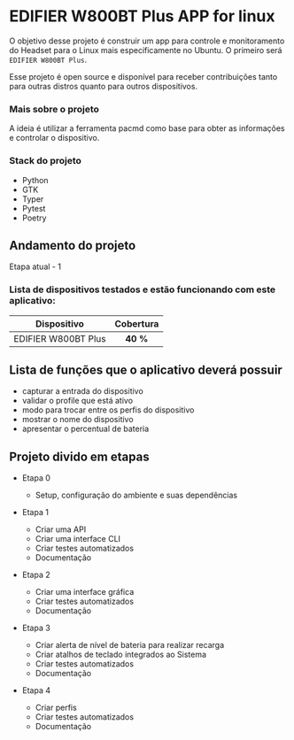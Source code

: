 # EDIFIER W800BT Plus APP for linux

O objetivo desse projeto é construir um app para controle e monitoramento do Headset para o Linux mais especificamente no Ubuntu. O primeiro será `EDIFIER W800BT Plus`.

Esse projeto é open source e disponível para receber contribuições tanto para outras distros quanto para outros dispositivos.

### Mais sobre o projeto
A ideia é utilizar a ferramenta pacmd como base para obter as informações e controlar o dispositivo.

### Stack do projeto
- Python
- GTK
- Typer
- Pytest
- Poetry

## Andamento do projeto
Etapa atual - 1

### Lista de dispositivos testados e estão funcionando com este aplicativo:

|Dispositivo | Cobertura|
| :---: | :---: |
| EDIFIER W800BT Plus | **40 %** |


## Lista de funções que o aplicativo deverá possuir
- capturar a entrada do dispositivo
- validar o profile que está ativo
- modo para trocar entre os perfis do dispositivo
- mostrar o nome do dispositivo
- apresentar o percentual de bateria

## Projeto divido em etapas
* Etapa 0
    - Setup, configuração do ambiente e suas dependências

* Etapa 1
    - Criar uma API
    - Criar uma interface CLI
    - Criar testes automatizados
    - Documentação

* Etapa 2
    - Criar uma interface gráfica
    - Criar testes automatizados
    - Documentação

* Etapa 3
    - Criar alerta de nível de bateria para realizar recarga
    - Criar atalhos de teclado integrados ao Sistema
    - Criar testes automatizados
    - Documentação

* Etapa 4
    - Criar perfis
    - Criar testes automatizados
    - Documentação

